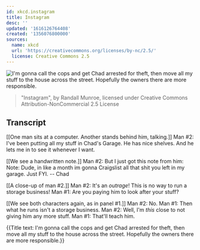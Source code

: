 ```yaml
---
id: xkcd.instagram
title: Instagram
desc: ''
updated: '1616126764408'
created: '1356076800000'
sources:
  name: xkcd
  url: 'https://creativecommons.org/licenses/by-nc/2.5/'
  license: Creative Commons 2.5
---
```

![I'm gonna call the cops and get Chad arrested for theft, then move all my stuff to the house across the street. Hopefully the owners there are more responsible.](https://imgs.xkcd.com/comics/instagram.png)
> "Instagram", by Randall Munroe, licensed under Creative Commons Attribution-NonCommercial 2.5 License

## Transcript
[[One man sits at a computer. Another stands behind him, talking.]]
Man #2: I've been putting all my stuff in Chad's Garage. He has nice shelves. And he lets me in to see it whenever I want. 

[[We see a handwritten note.]]
Man #2: But I just got this note from him:
Note: Dude, in like a month im gonna Craigslist all that shit you left in my garage. Just FYI. -- Chad

[[A close-up of man #2.]]
Man #2: It's an *outrage*! This is no way to run a storage business! 
Man #1: Are you paying him to look after your stuff? 

[[We see both characters again, as in panel #1.]]
Man #2: No.
Man #1: Then what he runs isn't a storage business.
Man #2: Well, I'm *this* close to not giving him any more stuff. 
Man #1: That'll teach him. 

{{Title text: I'm gonna call the cops and get Chad arrested for theft, then move all my stuff to the house across the street. Hopefully the owners there are more responsible.}}
